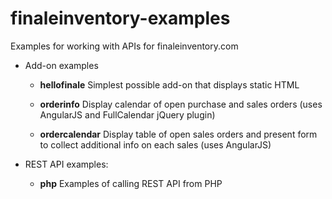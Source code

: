 finaleinventory-examples
========================

Examples for working with APIs for finaleinventory.com

- Add-on examples

  - **hellofinale** Simplest possible add-on that displays static HTML 
  
  - **orderinfo** Display calendar of open purchase and sales orders (uses AngularJS and FullCalendar jQuery plugin)

  - **ordercalendar** Display table of open sales orders and present form to collect additional info on each sales (uses AngularJS)
  
- REST API examples:
  
  - **php** Examples of calling REST API from PHP

